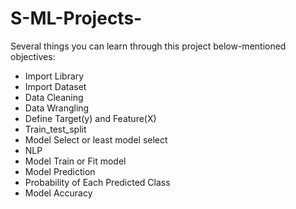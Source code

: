 # S-ML-Projects-
Several things you can learn through this project below-mentioned objectives:
- Import Library
- Import Dataset
- Data Cleaning
- Data Wrangling
- Define Target(y) and Feature(X)
- Train_test_split
- Model Select or least model select
- NLP
- Model Train or Fit model
- Model Prediction
- Probability of Each Predicted Class
- Model Accuracy

